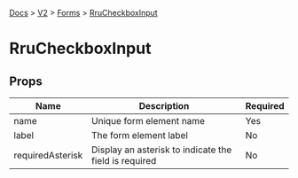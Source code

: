 [Docs](/) > [V2](/docs/v2/get-started) > [Forms](/docs/v2/components/RruForm) > [RruCheckboxInput](/docs/v2/components/RruCheckboxInput)

# RruCheckboxInput

## Props

| Name             | Description                                           | Required |
| ---------------- | ----------------------------------------------------- | -------- |
| name             | Unique form element name                              | Yes      |
| label            | The form element label                                | No       |
| requiredAsterisk | Display an asterisk to indicate the field is required | No       |
